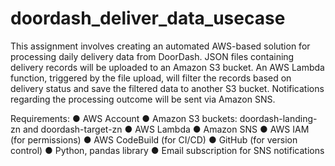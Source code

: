 # doordash_deliver_data_usecase

This  assignment  involves  creating  an  automated  AWS-based  solution  for  processing  daily 
delivery  data  from  DoorDash.  JSON  files  containing  delivery  records  will  be  uploaded  to  an 
Amazon  S3  bucket.  An  AWS  Lambda  function,  triggered  by  the  file  upload,  will  filter  the 
records  based  on  delivery  status  and  save  the  filtered  data  to  another  S3  bucket. 
Notifications  regarding  the  processing  outcome  will  be  sent  via  Amazon  SNS.

Requirements:
● AWS  Account
● Amazon  S3  buckets:  doordash-landing-zn  and  doordash-target-zn
● AWS  Lambda
● Amazon  SNS
● AWS  IAM  (for  permissions)
● AWS  CodeBuild  (for  CI/CD)
● GitHub  (for  version  control)
● Python,  pandas  library
● Email  subscription  for  SNS  notifications